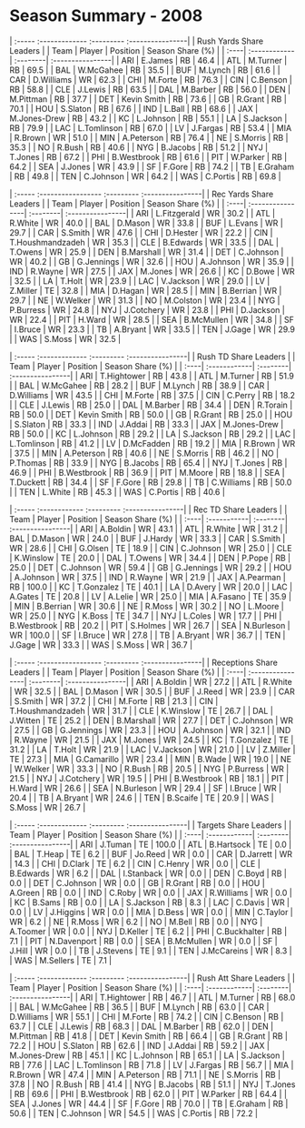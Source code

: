 # Season Summary - 2008

| :----- :------------- :--------- :----------------|
|              Rush Yards Share Leaders             |
| Team | Player       | Position | Season Share (%) |
| :----| :------------| :--------| :----------------|
| ARI  | E.James      | RB       | 46.4             |
| ATL  | M.Turner     | RB       | 69.5             |
| BAL  | W.McGahee    | RB       | 35.5             |
| BUF  | M.Lynch      | RB       | 61.6             |
| CAR  | D.Williams   | WR       | 62.3             |
| CHI  | M.Forte      | RB       | 76.3             |
| CIN  | C.Benson     | RB       | 58.8             |
| CLE  | J.Lewis      | RB       | 63.5             |
| DAL  | M.Barber     | RB       | 56.0             |
| DEN  | M.Pittman    | RB       | 37.7             |
| DET  | Kevin Smith  | RB       | 73.6             |
| GB   | R.Grant      | RB       | 70.1             |
| HOU  | S.Slaton     | RB       | 67.6             |
| IND  | L.Ball       | RB       | 68.6             |
| JAX  | M.Jones-Drew | RB       | 43.2             |
| KC   | L.Johnson    | RB       | 55.1             |
| LA   | S.Jackson    | RB       | 79.9             |
| LAC  | L.Tomlinson  | RB       | 67.0             |
| LV   | J.Fargas     | RB       | 53.4             |
| MIA  | R.Brown      | WR       | 51.0             |
| MIN  | A.Peterson   | RB       | 76.4             |
| NE   | S.Morris     | RB       | 35.3             |
| NO   | R.Bush       | RB       | 40.6             |
| NYG  | B.Jacobs     | RB       | 51.2             |
| NYJ  | T.Jones      | RB       | 67.2             |
| PHI  | B.Westbrook  | RB       | 61.6             |
| PIT  | W.Parker     | RB       | 64.2             |
| SEA  | J.Jones      | WR       | 43.9             |
| SF   | F.Gore       | RB       | 74.2             |
| TB   | E.Graham     | RB       | 49.8             |
| TEN  | C.Johnson    | WR       | 64.2             |
| WAS  | C.Portis     | RB       | 69.8             |

| :----- :----------------- :--------- :----------------|
|                Rec Yards Share Leaders                |
| Team | Player           | Position | Season Share (%) |
| :----| :----------------| :--------| :----------------|
| ARI  | L.Fitzgerald     | WR       | 30.2             |
| ATL  | R.White          | WR       | 40.0             |
| BAL  | D.Mason          | WR       | 33.8             |
| BUF  | L.Evans          | WR       | 29.7             |
| CAR  | S.Smith          | WR       | 47.6             |
| CHI  | D.Hester         | WR       | 22.2             |
| CIN  | T.Houshmandzadeh | WR       | 35.3             |
| CLE  | B.Edwards        | WR       | 33.5             |
| DAL  | T.Owens          | WR       | 25.9             |
| DEN  | B.Marshall       | WR       | 31.4             |
| DET  | C.Johnson        | WR       | 40.2             |
| GB   | G.Jennings       | WR       | 32.6             |
| HOU  | A.Johnson        | WR       | 35.9             |
| IND  | R.Wayne          | WR       | 27.5             |
| JAX  | M.Jones          | WR       | 26.6             |
| KC   | D.Bowe           | WR       | 32.5             |
| LA   | T.Holt           | WR       | 23.9             |
| LAC  | V.Jackson        | WR       | 29.0             |
| LV   | Z.Miller         | TE       | 32.8             |
| MIA  | D.Hagan          | WR       | 28.5             |
| MIN  | B.Berrian        | WR       | 29.7             |
| NE   | W.Welker         | WR       | 31.3             |
| NO   | M.Colston        | WR       | 23.4             |
| NYG  | P.Burress        | WR       | 24.8             |
| NYJ  | J.Cotchery       | WR       | 23.8             |
| PHI  | D.Jackson        | WR       | 22.4             |
| PIT  | H.Ward           | WR       | 28.5             |
| SEA  | B.McMullen       | WR       | 34.8             |
| SF   | I.Bruce          | WR       | 23.3             |
| TB   | A.Bryant         | WR       | 33.5             |
| TEN  | J.Gage           | WR       | 29.9             |
| WAS  | S.Moss           | WR       | 32.5             |

| :----- :------------- :--------- :----------------|
|               Rush TD Share Leaders               |
| Team | Player       | Position | Season Share (%) |
| :----| :------------| :--------| :----------------|
| ARI  | T.Hightower  | RB       | 43.8             |
| ATL  | M.Turner     | RB       | 51.9             |
| BAL  | W.McGahee    | RB       | 28.2             |
| BUF  | M.Lynch      | RB       | 38.9             |
| CAR  | D.Williams   | WR       | 43.5             |
| CHI  | M.Forte      | RB       | 37.5             |
| CIN  | C.Perry      | RB       | 18.2             |
| CLE  | J.Lewis      | RB       | 25.0             |
| DAL  | M.Barber     | RB       | 34.4             |
| DEN  | R.Torain     | RB       | 50.0             |
| DET  | Kevin Smith  | RB       | 50.0             |
| GB   | R.Grant      | RB       | 25.0             |
| HOU  | S.Slaton     | RB       | 33.3             |
| IND  | J.Addai      | RB       | 33.3             |
| JAX  | M.Jones-Drew | RB       | 50.0             |
| KC   | L.Johnson    | RB       | 29.2             |
| LA   | S.Jackson    | RB       | 29.2             |
| LAC  | L.Tomlinson  | RB       | 41.2             |
| LV   | D.McFadden   | RB       | 19.2             |
| MIA  | R.Brown      | WR       | 37.5             |
| MIN  | A.Peterson   | RB       | 40.6             |
| NE   | S.Morris     | RB       | 46.2             |
| NO   | P.Thomas     | RB       | 33.9             |
| NYG  | B.Jacobs     | RB       | 65.4             |
| NYJ  | T.Jones      | RB       | 46.9             |
| PHI  | B.Westbrook  | RB       | 36.9             |
| PIT  | M.Moore      | RB       | 18.8             |
| SEA  | T.Duckett    | RB       | 34.4             |
| SF   | F.Gore       | RB       | 29.8             |
| TB   | C.Williams   | RB       | 50.0             |
| TEN  | L.White      | RB       | 45.3             |
| WAS  | C.Portis     | RB       | 40.6             |

| :----- :------------ :--------- :----------------|
|               Rec TD Share Leaders               |
| Team | Player      | Position | Season Share (%) |
| :----| :-----------| :--------| :----------------|
| ARI  | A.Boldin    | WR       | 43.1             |
| ATL  | R.White     | WR       | 31.2             |
| BAL  | D.Mason     | WR       | 24.0             |
| BUF  | J.Hardy     | WR       | 33.3             |
| CAR  | S.Smith     | WR       | 28.6             |
| CHI  | G.Olsen     | TE       | 18.9             |
| CIN  | C.Johnson   | WR       | 25.0             |
| CLE  | K.Winslow   | TE       | 20.0             |
| DAL  | T.Owens     | WR       | 34.4             |
| DEN  | P.Pope      | RB       | 25.0             |
| DET  | C.Johnson   | WR       | 59.4             |
| GB   | G.Jennings  | WR       | 29.2             |
| HOU  | A.Johnson   | WR       | 37.5             |
| IND  | R.Wayne     | WR       | 21.9             |
| JAX  | A.Pearman   | RB       | 100.0            |
| KC   | T.Gonzalez  | TE       | 40.1             |
| LA   | D.Avery     | WR       | 20.0             |
| LAC  | A.Gates     | TE       | 20.8             |
| LV   | A.Lelie     | WR       | 25.0             |
| MIA  | A.Fasano    | TE       | 35.9             |
| MIN  | B.Berrian   | WR       | 30.6             |
| NE   | R.Moss      | WR       | 30.2             |
| NO   | L.Moore     | WR       | 25.0             |
| NYG  | K.Boss      | TE       | 34.7             |
| NYJ  | L.Coles     | WR       | 17.7             |
| PHI  | B.Westbrook | RB       | 20.2             |
| PIT  | S.Holmes    | WR       | 26.7             |
| SEA  | N.Burleson  | WR       | 100.0            |
| SF   | I.Bruce     | WR       | 27.8             |
| TB   | A.Bryant    | WR       | 36.7             |
| TEN  | J.Gage      | WR       | 33.3             |
| WAS  | S.Moss      | WR       | 36.7             |

| :----- :----------------- :--------- :----------------|
|                Receptions Share Leaders               |
| Team | Player           | Position | Season Share (%) |
| :----| :----------------| :--------| :----------------|
| ARI  | A.Boldin         | WR       | 27.2             |
| ATL  | R.White          | WR       | 32.5             |
| BAL  | D.Mason          | WR       | 30.5             |
| BUF  | J.Reed           | WR       | 23.9             |
| CAR  | S.Smith          | WR       | 37.2             |
| CHI  | M.Forte          | RB       | 21.3             |
| CIN  | T.Houshmandzadeh | WR       | 31.7             |
| CLE  | K.Winslow        | TE       | 26.7             |
| DAL  | J.Witten         | TE       | 25.2             |
| DEN  | B.Marshall       | WR       | 27.7             |
| DET  | C.Johnson        | WR       | 27.5             |
| GB   | G.Jennings       | WR       | 23.3             |
| HOU  | A.Johnson        | WR       | 32.1             |
| IND  | R.Wayne          | WR       | 21.5             |
| JAX  | M.Jones          | WR       | 24.5             |
| KC   | T.Gonzalez       | TE       | 31.2             |
| LA   | T.Holt           | WR       | 21.9             |
| LAC  | V.Jackson        | WR       | 21.0             |
| LV   | Z.Miller         | TE       | 27.3             |
| MIA  | G.Camarillo      | WR       | 23.4             |
| MIN  | B.Wade           | WR       | 19.0             |
| NE   | W.Welker         | WR       | 33.3             |
| NO   | R.Bush           | RB       | 20.5             |
| NYG  | P.Burress        | WR       | 21.5             |
| NYJ  | J.Cotchery       | WR       | 19.5             |
| PHI  | B.Westbrook      | RB       | 18.1             |
| PIT  | H.Ward           | WR       | 26.6             |
| SEA  | N.Burleson       | WR       | 29.4             |
| SF   | I.Bruce          | WR       | 20.4             |
| TB   | A.Bryant         | WR       | 24.6             |
| TEN  | B.Scaife         | TE       | 20.9             |
| WAS  | S.Moss           | WR       | 26.7             |

| :----- :------------- :--------- :----------------|
|               Targets Share Leaders               |
| Team | Player       | Position | Season Share (%) |
| :----| :------------| :--------| :----------------|
| ARI  | J.Tuman      | TE       | 100.0            |
| ATL  | B.Hartsock   | TE       | 0.0              |
| BAL  | T.Heap       | TE       | 6.2              |
| BUF  | Jo.Reed      | WR       | 0.0              |
| CAR  | D.Jarrett    | WR       | 14.3             |
| CHI  | D.Clark      | TE       | 6.2              |
| CIN  | C.Henry      | WR       | 0.0              |
| CLE  | B.Edwards    | WR       | 6.2              |
| DAL  | I.Stanback   | WR       | 0.0              |
| DEN  | C.Boyd       | RB       | 0.0              |
| DET  | C.Johnson    | WR       | 0.0              |
| GB   | R.Grant      | RB       | 0.0              |
| HOU  | A.Green      | RB       | 0.0              |
| IND  | C.Roby       | WR       | 0.0              |
| JAX  | R.Williams   | WR       | 0.0              |
| KC   | B.Sams       | RB       | 0.0              |
| LA   | S.Jackson    | RB       | 8.3              |
| LAC  | C.Davis      | WR       | 0.0              |
| LV   | J.Higgins    | WR       | 0.0              |
| MIA  | D.Bess       | WR       | 0.0              |
| MIN  | C.Taylor     | WR       | 6.2              |
| NE   | R.Moss       | WR       | 6.2              |
| NO   | M.Bell       | RB       | 0.0              |
| NYG  | A.Toomer     | WR       | 0.0              |
| NYJ  | D.Keller     | TE       | 6.2              |
| PHI  | C.Buckhalter | RB       | 7.1              |
| PIT  | N.Davenport  | RB       | 0.0              |
| SEA  | B.McMullen   | WR       | 0.0              |
| SF   | J.Hill       | WR       | 0.0              |
| TB   | J.Stevens    | TE       | 9.1              |
| TEN  | J.McCareins  | WR       | 8.3              |
| WAS  | M.Sellers    | TE       | 7.1              |

| :----- :------------- :--------- :----------------|
|               Rush Att Share Leaders              |
| Team | Player       | Position | Season Share (%) |
| :----| :------------| :--------| :----------------|
| ARI  | T.Hightower  | RB       | 46.7             |
| ATL  | M.Turner     | RB       | 68.0             |
| BAL  | W.McGahee    | RB       | 36.5             |
| BUF  | M.Lynch      | RB       | 63.0             |
| CAR  | D.Williams   | WR       | 55.1             |
| CHI  | M.Forte      | RB       | 74.2             |
| CIN  | C.Benson     | RB       | 63.7             |
| CLE  | J.Lewis      | RB       | 68.3             |
| DAL  | M.Barber     | RB       | 62.0             |
| DEN  | M.Pittman    | RB       | 41.8             |
| DET  | Kevin Smith  | RB       | 66.4             |
| GB   | R.Grant      | RB       | 72.2             |
| HOU  | S.Slaton     | RB       | 62.6             |
| IND  | J.Addai      | RB       | 59.2             |
| JAX  | M.Jones-Drew | RB       | 45.1             |
| KC   | L.Johnson    | RB       | 65.1             |
| LA   | S.Jackson    | RB       | 77.6             |
| LAC  | L.Tomlinson  | RB       | 71.8             |
| LV   | J.Fargas     | RB       | 56.7             |
| MIA  | R.Brown      | WR       | 47.4             |
| MIN  | A.Peterson   | RB       | 71.1             |
| NE   | S.Morris     | RB       | 37.8             |
| NO   | R.Bush       | RB       | 41.4             |
| NYG  | B.Jacobs     | RB       | 51.1             |
| NYJ  | T.Jones      | RB       | 69.6             |
| PHI  | B.Westbrook  | RB       | 62.0             |
| PIT  | W.Parker     | RB       | 64.4             |
| SEA  | J.Jones      | WR       | 44.4             |
| SF   | F.Gore       | RB       | 70.0             |
| TB   | E.Graham     | RB       | 50.6             |
| TEN  | C.Johnson    | WR       | 54.5             |
| WAS  | C.Portis     | RB       | 72.2             |


